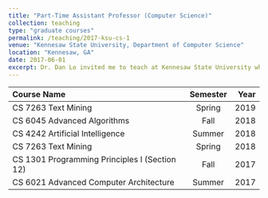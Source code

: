 ```yaml
---
title: "Part-Time Assistant Professor (Computer Science)"
collection: teaching
type: "graduate courses"
permalink: /teaching/2017-ksu-cs-1
venue: "Kennesaw State University, Department of Computer Science"
location: "Kennesaw, GA"
date: 2017-06-01
excerpt: Dr. Dan Lo invited me to teach at Kennesaw State University when I met him during a conference. 
---
```



| Course Name | Semester | Year |
| :------ | :---: | ----: |
| CS 7263 Text Mining  | Spring  | 2019   |
| CS 6045 Advanced Algorithms | Fall | 2018    |
| CS 4242 Artificial Intelligence  | Summer  | 2018   |
| CS 7263 Text Mining | Spring | 2018    |
| CS 1301 Programming Principles I (Section 12)  | Fall  | 2017   |
| CS 6021 Advanced Computer Architecture | Summer | 2017    |
